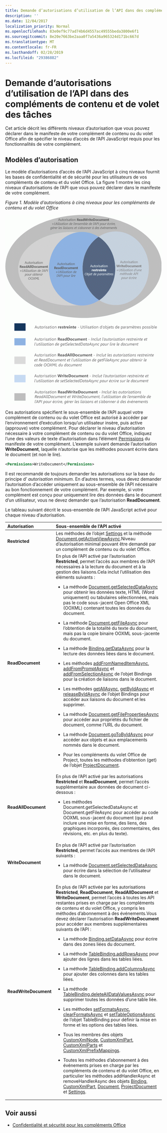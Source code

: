 ```yaml
---
title: Demande d’autorisations d’utilisation de l’API dans des compléments de contenu et de volet des tâches
description: ''
ms.date: 12/04/2017
localization_priority: Normal
ms.openlocfilehash: 83e0ef9c77ad74b6d4557ac49555beda3800e6f1
ms.sourcegitcommit: 8e20e7663be2aaa0f7a5436a965324d171bc667d
ms.translationtype: MT
ms.contentlocale: fr-FR
ms.lasthandoff: 02/28/2019
ms.locfileid: "29386882"
---
```

# <a name="requesting-permissions-for-api-use-in-content-and-task-pane-add-ins"></a>Demande d’autorisations d’utilisation de l’API dans des compléments de contenu et de volet des tâches

Cet article décrit les différents niveaux d’autorisation que vous pouvez déclarer dans le manifeste de votre complément de contenu ou du volet Office afin de spécifier le niveau d’accès de l’API JavaScript requis pour les fonctionnalités de votre complément. 




## <a name="permissions-model"></a>Modèles d’autorisation


Le modèle d’autorisations d’accès de l’API JavaScript à cinq niveaux fournit les bases de confidentialité et de sécurité pour les utilisateurs de vos compléments de contenu et du volet Office. La figure 1 montre les cinq niveaux d’autorisations de l’API que vous pouvez déclarer dans le manifeste de votre complément.


*Figure 1. Modèle d’autorisations à cinq niveaux pour les compléments de contenu et du volet Office*

![Niveaux d’autorisations des applications de volet de tâches](../images/office15-app-sdk-task-pane-app-permission.png)



Ces autorisations spécifient le sous-ensemble de l’API auquel votre complément de contenu ou du volet Office est autorisé à accéder par l’environnement d’exécution lorsqu’un utilisateur insère, puis active (approuve) votre complément. Pour déclarer le niveau d’autorisation nécessaire à votre complément de contenu ou du volet Office, indiquez l’une des valeurs de texte d’autorisation dans l’élément [Permissions](https://docs.microsoft.com/office/dev/add-ins/reference/manifest/permissions) du manifeste de votre complément. L’exemple suivant demande l’autorisation **WriteDocument**, laquelle n’autorise que les méthodes pouvant écrire dans le document (et non le lire).




```XML
<Permissions>WriteDocument</Permissions>
```

Il est recommandé de toujours demander les autorisations sur la base du principe d’ _autorisation minimum_. En d’autres termes, vous devez demander l’autorisation d’accéder uniquement au sous-ensemble de l’API nécessaire au bon fonctionnement de votre complément. Par exemple, si votre complément est conçu pour uniquement lire des données dans le document d’un utilisateur, vous ne devez demander que l’autorisation **ReadDocument**.

Le tableau suivant décrit le sous-ensemble de l’API JavaScript activé pour chaque niveau d’autorisation.



|**Autorisation**|**Sous-ensemble de l’API activé**|
|:-----|:-----|
|**Restricted**|Les méthodes de l’objet [Settings](https://docs.microsoft.com/javascript/api/office/office.settings) et la méthode [Document.getActiveViewAsync](https://docs.microsoft.com/javascript/api/office/office.document#getactiveviewasync-options--callback-).Niveau d’autorisation minimal pouvant être demandé par un complément de contenu ou du volet Office.|
|**ReadDocument**|En plus de l’API activé par l’autorisation  **Restricted**, permet l’accès aux membres de l’API nécessaires à la lecture du document et à la gestion des liaisons.Cela inclut l’utilisation des éléments suivants :<br/><ul><li>La méthode <a href="https://docs.microsoft.com/javascript/api/office/office.document#getselecteddataasync-coerciontype--options--callback-" target="_blank">Document.getSelectedDataAsync</a> pour obtenir les données texte, HTML (Word uniquement) ou tabulaires sélectionnées, mais pas le code sous-jacent Open Office XML (OOXML) contenant toutes les données du document.</p></li><li><p>La méthode <a href="https://docs.microsoft.com/javascript/api/office/office.document#getfileasync-filetype--options--callback-" target="_blank">Document.getFileAsync</a> pour l’obtention de la totalité du texte du document, mais pas la copie binaire OOXML sous-jacente du document.</p></li><li><p>La méthode <a href="https://docs.microsoft.com/javascript/api/office/office.binding#getdataasync-options--callback-" target="_blank">Binding.getDataAsync</a> pour la lecture des données liées dans le document.</p></li><li><p>Les méthodes <a href="https://docs.microsoft.com/javascript/api/office/office.bindings#addfromnameditemasync-itemname--bindingtype--options--callback-" target="_blank">addFromNamedItemAsync</a>, <a href="https://docs.microsoft.com/javascript/api/office/office.bindings#addfrompromptasync-bindingtype--options--callback-" target="_blank">addFromPromptAsync</a> et <a href="https://docs.microsoft.com/javascript/api/office/office.bindings#addfromselectionasync-bindingtype--options--callback-" target="_blank">addFromSelectionAsync</a> de l’objet <span class="keyword">Bindings</span> pour la création de liaisons dans le document.</p></li><li><p>Les méthodes <a href="https://docs.microsoft.com/javascript/api/office/office.bindings#getallasync-options--callback-" target="_blank">getAllAsync</a>, <a href="https://docs.microsoft.com/javascript/api/office/office.bindings#getbyidasync-id--options--callback-" target="_blank">getByIdAsync</a> et <a href="https://docs.microsoft.com/javascript/api/office/office.bindings#releasebyidasync-id--options--callback-" target="_blank">releaseByIdAsync</a> de l’objet <span class="keyword">Bindings</span> pour accéder aux liaisons du document et les supprimer.</p></li><li><p>La méthode <a href="https://docs.microsoft.com/javascript/api/office/office.document#getfilepropertiesasync-options--callback-" target="_blank">Document.getFilePropertiesAsync</a> pour accéder aux propriétés du fichier de document, comme l’URL du document.</p></li><li><p>La méthode <a href="https://docs.microsoft.com/javascript/api/office/office.document#gotobyidasync-id--gototype--options--callback-" target="_blank">Document.goToByIdAsync</a> pour accéder aux objets et aux emplacements nommés dans le document.</p></li><li><p>Pour les compléments du volet Office de Project, toutes les méthodes d’obtention (get) de l’objet <a href="https://docs.microsoft.com/javascript/api/office/office.document" target="_blank">ProjectDocument</a>. </p></li></ul>|
|**ReadAllDocument**|En plus de l’API activé par les autorisations **Restricted** et **ReadDocument**, permet l’accès supplémentaire aux données de document ci-dessous :<br/><ul><li><p>Les méthodes <span class="keyword">Document.getSelectedDataAsync</span> et <span class="keyword">Document.getFileAsync</span> pour accéder au code OOXML sous-jacent du document (qui peut inclure une mise en forme, des liens, des graphiques incorporés, des commentaires, des révisions, etc. en plus du texte).</p></li></ul>|
|**WriteDocument**|En plus de l’API activé par l’autorisation **Restricted**, permet l’accès aux membres de l’API suivants :<br/><ul><li><p>La méthode <a href="https://docs.microsoft.com/javascript/api/office/office.document#setselecteddataasync-data--options--callback-" target="_blank">Document.setSelectedDataAsync</a> pour écrire dans la sélection de l’utilisateur dans le document.</p></li></ul>|
|**ReadWriteDocument**|En plus de l’API activée par les autorisations  **Restricted**,  **ReadDocument**,  **ReadAllDocument** et **WriteDocument**, permet l’accès à toutes les API restantes prises en charge par les compléments de contenu et du volet Office, y compris les méthodes d’abonnement à des événements.Vous devez déclarer l’autorisation  **ReadWriteDocument** pour accéder aux membres supplémentaires suivants de l’API :<br/><ul><li><p>La méthode <a href="https://docs.microsoft.com/javascript/api/office/office.binding#setdataasync-data--options--callback-" target="_blank">Binding.setDataAsync</a> pour écrire dans des zones liées du document.</p></li><li><p>La méthode <a href="https://docs.microsoft.com/javascript/api/office/office.tablebinding#addrowsasync-rows--options--callback-" target="_blank">TableBinding.addRowsAsync</a> pour ajouter des lignes dans les tables liées.</p></li><li><p>La méthode <a href="https://docs.microsoft.com/javascript/api/office/office.tablebinding#addcolumnsasync-tabledata--options--callback-" target="_blank">TableBinding.addColumnsAsync</a> pour ajouter des colonnes dans les tables liées.</p></li><li><p>La méthode <a href="https://docs.microsoft.com/javascript/api/office/office.tablebinding#deletealldatavaluesasync-options--callback-" target="_blank">TableBinding.deleteAllDataValuesAsync</a> pour supprimer toutes les données d’une table liée.</p></li><li><p>Les méthodes <a href="https://docs.microsoft.com/javascript/api/office/office.tablebinding#setformatsasync-cellformat--options--callback-" target="_blank">setFormatsAsync</a>, <a href="https://docs.microsoft.com/javascript/api/office/office.tablebinding#clearformatsasync-options--callback-" target="_blank">clearFormatsAsync</a> et <a href="https://docs.microsoft.com/javascript/api/office/office.tablebinding#settableoptionsasync-tableoptions--options--callback-" target="_blank">setTableOptionsAsync</a> de l’objet <span class="keyword">TableBinding</span> pour définir la mise en forme et les options des tables liées.</p></li><li><p>Tous les membres des objets <a href="https://docs.microsoft.com/javascript/api/office/office.customxmlnode" target="_blank">CustomXmlNode</a>, <a href="https://docs.microsoft.com/javascript/api/office/office.customxmlpart" target="_blank">CustomXmlPart</a>, <a href="https://docs.microsoft.com/javascript/api/office/office.customxmlparts" target="_blank">CustomXmlParts</a> et <a href="https://docs.microsoft.com/javascript/api/office/office.customxmlprefixmappings" target="_blank">CustomXmlPrefixMappings</a>.</p></li><li><p>Toutes les méthodes d’abonnement à des événements prises en charge par les compléments de contenu et du volet Office, en particulier les méthodes <span class="keyword">addHandlerAsync</span> et <span class="keyword">removeHandlerAsync</span> des objets <a href="https://docs.microsoft.com/javascript/api/office/office.binding" target="_blank">Binding</a>, <a href="https://docs.microsoft.com/javascript/api/office/office.customxmlpart" target="_blank">CustomXmlPart</a>, <a href="https://docs.microsoft.com/javascript/api/office/office.document" target="_blank">Document</a>, <a href="https://docs.microsoft.com/javascript/api/office/office.document" target="_blank">ProjectDocument</a> et <a href="https://docs.microsoft.com/javascript/api/office/office.document#settings" target="_blank">Settings</a>.</p></li></ul>|

## <a name="see-also"></a>Voir aussi

- [Confidentialité et sécurité pour les compléments Office](../concepts/privacy-and-security.md)
    


